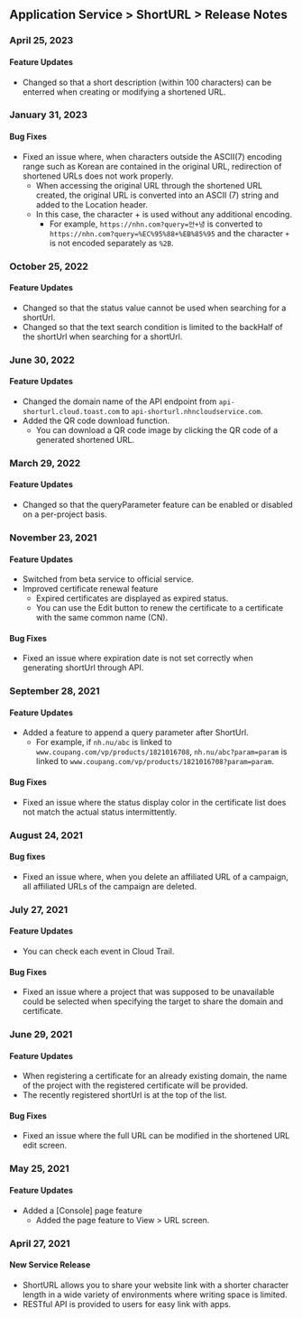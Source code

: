 ## Application Service > ShortURL > Release Notes

### April 25, 2023

#### Feature Updates
* Changed so that a short description (within 100 characters) can be enterred when creating or modifying a shortened URL.

### January 31, 2023

#### Bug Fixes
* Fixed an issue where, when characters outside the ASCII(7) encoding range such as Korean are contained in the original URL, redirection of shortened URLs does not work properly.
    * When accessing the original URL through the shortened URL created, the original URL is converted into an ASCII (7) string and added to the Location header.
    * In this case, the character + is used without any additional encoding.
        * For example, `https://nhn.com?query=안+녕` is converted to `https://nhn.com?query=%EC%95%88+%EB%85%95` and the character `+ ` is not encoded separately as `%2B`.

### October 25, 2022

#### Feature Updates
* Changed so that the status value cannot be used when searching for a shortUrl.
* Changed so that the text search condition is limited to the backHalf of the shortUrl when searching for a shortUrl.

### June 30, 2022

#### Feature Updates
* Changed the domain name of the API endpoint from `api-shorturl.cloud.toast.com` to `api-shorturl.nhncloudservice.com`.
* Added the QR code download function.
    * You can download a QR code image by clicking the QR code of a generated shortened URL.

### March 29, 2022

#### Feature Updates
* Changed so that the queryParameter feature can be enabled or disabled on a per-project basis.

### November 23, 2021

#### Feature Updates
* Switched from beta service to official service.
* Improved certificate renewal feature
    * Expired certificates are displayed as expired status.
    * You can use the Edit button to renew the certificate to a certificate with the same common name (CN).

#### Bug Fixes
* Fixed an issue where expiration date is not set correctly when generating shortUrl through API.

### September 28, 2021

#### Feature Updates
* Added a feature to append a query parameter after ShortUrl.
    * For example, if `nh.nu/abc` is linked to `www.coupang.com/vp/products/1821016708`, `nh.nu/abc?param=param` is linked to `www.coupang.com/vp/products/1821016708?param=param`.

#### Bug Fixes
* Fixed an issue where the status display color in the certificate list does not match the actual status intermittently.

### August 24, 2021

#### Bug fixes
* Fixed an issue where, when you delete an affiliated URL of a campaign, all affiliated URLs of the campaign are deleted.

### July 27, 2021

#### Feature Updates
* You can check each event in Cloud Trail.

#### Bug Fixes
* Fixed an issue where a project that was supposed to be unavailable could be selected when specifying the target to share the domain and certificate.

### June 29, 2021

#### Feature Updates
* When registering a certificate for an already existing domain, the name of the project with the registered certificate will be provided.
* The recently registered shortUrl is at the top of the list.

#### Bug Fixes
* Fixed an issue where the full URL can be modified in the shortened URL edit screen.

### May 25, 2021

#### Feature Updates
* Added a [Console] page feature
    * Added the page feature to View > URL screen.

### April 27, 2021

#### New Service Release
* ShortURL allows you to share your website link with a shorter character length in a wide variety of environments where writing space is limited.
* RESTful API is provided to users for easy link with apps.
